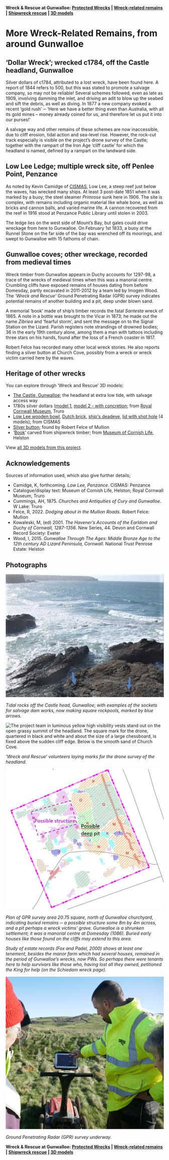 **Wreck & Rescue at Gunwalloe: [Protected Wrecks](protected-wrecks-at-gunwalloe.md) &#124; [Wreck-related remains](more-wreck-related-remains-gunwalloe.md) &#124; [Shipwreck rescue](shipwreck-rescue-at-gunwalloe.md) &#124; [3D models](3D-model-descriptions.md)**

# More Wreck-Related Remains, from around Gunwalloe

## ‘Dollar Wreck’; wrecked c1784, off the Castle headland, Gunwalloe

Silver dollars of c1784, attributed to a lost wreck, have been found here. A report of 1844 refers to 500, but this was stated to promote a salvage company, so may not be reliable! 
Several schemes followed, even as late as 1909, involving damming the inlet, and driving an adit to blow up the seabed and sift the debris, as well as diving. In 1877 a new company evoked a recent ‘gold rush’ ─ ‘Here we have a better thing even than Australia, with all its gold mines – money already coined for us, and therefore let us put it into our purses!’

A salvage way and other remains of these schemes are now inaccessible, due to cliff erosion, tidal action and sea-level rise. However, the rock-cut track especially is visible on the project’s drone survey of the Castle; together with the rampart of the Iron Age ‘cliff castle’ for which the headland is named, defined by a rampart on the landward side. 

## Low Lee Ledge; multiple wreck site, off Penlee Point, Penzance

As noted by Kevin Camidge of [CISMAS](https://cismas.org.uk), Low Lee, a steep reef just below the waves, has wrecked many ships. At least 3 post-date 1851 when it was marked by a buoy; the steel steamer *Primrose* sunk here in 1906. The site is complex, with remains including organic material like whale bone, as well as bricks and cannon balls, and varied marine life. A cannon recovered from the reef in 1916 stood at Penzance Public Library until stolen in 2003.

The ledge lies on the west side of Mount’s Bay, but gales could drive wreckage from here to Gunwalloe. On February 1st 1833, a buoy at the Runnel Stone on the far side of the bay was wrenched off its moorings, and swept to Gunwalloe with 15 fathoms of chain.

## Gunwalloe coves; other wreckage, recorded from medieval times

Wreck timber from Gunwalloe appears in Duchy accounts for 1297-98, a trace of the wrecks of medieval times when this was a manorial centre.  Crumbling cliffs have exposed remains of houses dating from before Domesday, partly excavated in 2011-2012 by a team led by Imogen Wood. The *‘Wreck and Rescue’* Ground Penetrating Radar (GPR) survey indicates potential remains of another building and a pit, deep under blown sand.

A memorial ‘book’ made of ship’s timber records the fatal *Santesta* wreck of 1865. A note in a bottle was brought to the Vicar in 1873; he made out the name *Zibriea* and ‘fearful storm’, and sent the message on to the Signal Station on the Lizard. Parish registers note strandings of drowned bodies; 36 in the early 19th century alone, among them a man with tattoos including three stars on his hands, found after the loss of a French coaster in 1817.

Robert Felce has recorded many other local wreck stories. He also reports finding a silver button at Church Cove, possibly from a wreck or wreck victim carried here by the waves.

## Heritage of other wrecks 

You can explore through ‘Wreck and Rescue’ 3D models:

* [The Castle, Gunwalloe](https://sketchfab.com/3d-models/gunwalloe-cove-txt-1c17c036feba4abdafee4931a1bcc87b); the headland at extra low tide, with salvage access way
* 1780s silver dollars ([model 1](https://sketchfab.com/3d-models/rcm-1780s-silver-dollar-from-a-gunwalloe-wreck-61fb2e109084482d8f50c3f8c8deea50), [model 2 - with concretion](https://sketchfab.com/3d-models/rcm-1780s-silver-dollar-with-concretion-68279aaa74a8458ebfc7d6dd0b9ce2ab); from [Royal Cornwall Museum](https://www.royalcornwallmuseum.org.uk), Truro
* [Low Lee wooden bowl](https://sketchfab.com/3d-models/turned-wooden-bowl-found-at-low-lee-4f069e08d817461abddba4fe38f836ba), [Dutch brick](https://sketchfab.com/3d-models/dutch-brick-found-at-low-lee-5a5df9166c5f4805959d7bc71321bb63), [ship's deadeye](https://sketchfab.com/3d-models/deadeye-found-at-low-lee-7f977225922a46cc905052d3d37e799a), [lid with shot hole](https://sketchfab.com/3d-models/pewter-lid-found-at-low-lee-11c5e4b689264e5d8b55179f4e19a419) (4 models); from CISMAS
* [Silver button](https://sketchfab.com/3d-models/silver-button-ffda97d5b1af4a9ab627955561548a4c); found by Robert Felce of Mullion
* ‘[Book](https://sketchfab.com/3d-models/carved-memorial-book-made-from-shipwrecked-wood-826764ec7bca42e187b823c9dd955d51)’ carved from shipwreck timber; from [Museum of Cornish Life](https://museumofcornishlife.co.uk), Helston

View [all 3D models from this project](3D-model-descriptions.md).

## Acknowledgements 

Sources of information used, which also give further details;

* Camidge, K, forthcoming. *Low Lee, Penzance*. CISMAS: Penzance
* Catalogue/display text: Museum of Cornish Life, Helston; Royal Cornwall Museum, Truro
* Cummings, AH, 1875. *Churches and Antiquities of Cury and Gunwalloe*. W Lake: Truro
* Felce, R, 2022. *Dodging about in the Mullion Roads*. Robert Felce: Mullion
* Kowaleski, M, (ed) 2001. *The Havener’s Accounts of the Earldom and Duchy of Cornwall, 1287-1356*. New Series, 44. Devon and Cornwall Record Society: Exeter
* Wood, I, 2015. *Gunwalloe Through The Ages: Middle Bronze Age to the 12th century AD Lizard Peninsula, Cornwall*. National Trust Penrose Estate: Helston

## Photographs

![The tidal ledge in the foreground, exposed at low water, contains features now forming small deep rockpools, marked on this photo by blue arrows. Their sub-square plans and alignments indicate these were made to hold uprights supporting a superstructure now gone.](website-images/1-Inter-tidal-ledge-with-rock-cut-features.jpg)

*Tidal rocks off the Castle head, Gunwalloe; with examples of the sockets for salvage dam works, now making square rockpools, marked by blue arrows.*

![The project team in luminous yellow high visibility vests stand out on the open grassy summit of the headland. The square mark for the drone, quartered in black and white and about the size of a large chessboard, is fixed above the sudden cliff edge. Below is the smooth sand of Church Cove.](website-images/2-Volunteers-laying-marks-for-drone.JPG)

*‘Wreck and Rescue’ volunteers laying marks for the drone survey of the headland.*

![The GPR plan shows buried anomalies or archaeological potential on the survey site, distinguished by colours and by letters allowing reference to the SUMO report. Added labels pick out the possible deep pit R, and features A to F potentially marking a rectangular structure which is indicated also by a dashed line.](website-images/3-GPR-survey-plan.jpg)

*Plan of GPR survey area 20.75 square, north of Gunwalloe churchyard, indicating buried remains ─ a possible structure some 8m by 4m across, and a pit perhaps a wreck victims’ grave. Gunwalloe is a shrunken settlement; it was a manorial centre at Domesday (1086). Buried early houses like those found on the cliffs may extend to this area.*

*Study of estate records (Fox and Padel, 2000) shows at least one tenement, besides the manor farm which had several houses, remained in the period of Gunwalloe’s wrecks, now PWs. So perhaps there were tenants here to help survivors like those who, having lost all they owned, petitioned the King for help (on the Schiedam wreck page).*

![Volunteers, framing the view in the photo, are gathered round the GPR unit on the survey site. The unit has a display screen the size of a tablet and a powered base with four wheels. Beyond the site, the towans now forming a golf course rise to the horizon.](website-images/4-GPR-survey-under-way.JPG)

*Ground Penetrating Radar (GPR) survey underway.*

**Wreck & Rescue at Gunwalloe: [Protected Wrecks](protected-wrecks-at-gunwalloe.md) &#124; [Wreck-related remains](more-wreck-related-remains-gunwalloe.md) &#124; [Shipwreck rescue](shipwreck-rescue-at-gunwalloe.md) &#124; [3D models](3D-model-descriptions.md)**
